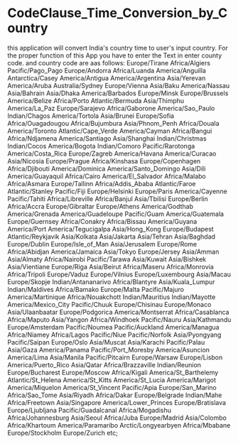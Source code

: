 # CodeClause_Time_Conversion_by_Country
this application will convert India's country time to user's input country.
For the proper function of this App you have to enter the Text in enter county code.
and country code are aas follows:
Europe/Tirane
Africa/Algiers
Pacific/Pago_Pago
Europe/Andorra
Africa/Luanda
America/Anguilla
Antarctica/Casey
America/Antigua
America/Argentina
Asia/Yerevan
America/Aruba
Australia/Sydney
Europe/Vienna
Asia/Baku
America/Nassau
Asia/Bahrain
Asia/Dhaka
America/Barbados
Europe/Minsk
Europe/Brussels
America/Belize
Africa/Porto
Atlantic/Bermuda
Asia/Thimphu
America/La_Paz
Europe/Sarajevo
Africa/Gaborone
America/Sao_Paulo
Indian/Chagos
America/Tortola
Asia/Brunei
Europe/Sofia
Africa/Ouagadougou
Africa/Bujumbura
Asia/Phnom_Penh
Africa/Douala
America/Toronto
Atlantic/Cape_Verde
America/Cayman
Africa/Bangui
Africa/Ndjamena
America/Santiago
Asia/Shanghai
Indian/Christmas
Indian/Cocos
America/Bogota
Indian/Comoro
Pacific/Rarotonga
America/Costa_Rica
Europe/Zagreb
America/Havana
America/Curacao
Asia/Nicosia
Europe/Prague
Africa/Kinshasa
Europe/Copenhagen
Africa/Djibouti
America/Dominica
America/Santo_Domingo
Asia/Dili
America/Guayaquil
Africa/Cairo
America/El_Salvador
Africa/Malabo
Africa/Asmara
Europe/Tallinn
Africa/Addis_Ababa
Atlantic/Faroe
Atlantic/Stanley
Pacific/Fiji
Europe/Helsinki
Europe/Paris
America/Cayenne
Pacific/Tahiti
Africa/Libreville
Africa/Banjul
Asia/Tbilisi
Europe/Berlin
Africa/Accra
Europe/Gibraltar
Europe/Athens
America/Godthab
America/Grenada
America/Guadeloupe
Pacific/Guam
America/Guatemala
Europe/Guernsey
Africa/Conakry
Africa/Bissau
America/Guyana
America/Port
America/Tegucigalpa
Asia/Hong_Kong
Europe/Budapest
Atlantic/Reykjavik
Asia/Kolkata
Asia/Jakarta
Asia/Tehran
Asia/Baghdad
Europe/Dublin
Europe/Isle_of_Man
Asia/Jerusalem
Europe/Rome
Africa/Abidjan
America/Jamaica
Asia/Tokyo
Europe/Jersey
Asia/Amman
Asia/Almaty
Africa/Nairobi
Pacific/Tarawa
Asia/Kuwait
Asia/Bishkek
Asia/Vientiane
Europe/Riga
Asia/Beirut
Africa/Maseru
Africa/Monrovia
Africa/Tripoli
Europe/Vaduz
Europe/Vilnius
Europe/Luxembourg
Asia/Macau
Europe/Skopje
Indian/Antananarivo
Africa/Blantyre
Asia/Kuala_Lumpur
Indian/Maldives
Africa/Bamako
Europe/Malta
Pacific/Majuro
America/Martinique
Africa/Nouakchott
Indian/Mauritius
Indian/Mayotte
America/Mexico_City
Pacific/Chuuk
Europe/Chisinau
Europe/Monaco
Asia/Ulaanbaatar
Europe/Podgorica
America/Montserrat
Africa/Casablanca
Africa/Maputo
Asia/Yangon
Africa/Windhoek
Pacific/Nauru
Asia/Kathmandu
Europe/Amsterdam
Pacific/Noumea
Pacific/Auckland
America/Managua
Africa/Niamey
Africa/Lagos
Pacific/Niue
Pacific/Norfolk
Asia/Pyongyang
Pacific/Saipan
Europe/Oslo
Asia/Muscat
Asia/Karachi
Pacific/Palau
Asia/Gaza
America/Panama
Pacific/Port_Moresby
America/Asuncion
America/Lima
Asia/Manila
Pacific/Pitcairn
Europe/Warsaw
Europe/Lisbon
America/Puerto_Rico
Asia/Qatar
Africa/Brazzaville
Indian/Reunion
Europe/Bucharest
Europe/Moscow
Africa/Kigali
America/St_Barthelemy
Atlantic/St_Helena
America/St_Kitts
America/St_Lucia
America/Marigot
America/Miquelon
America/St_Vincent
Pacific/Apia
Europe/San_Marino
Africa/Sao_Tome
Asia/Riyadh
Africa/Dakar
Europe/Belgrade
Indian/Mahe
Africa/Freetown
Asia/Singapore
America/Lower_Princes
Europe/Bratislava
Europe/Ljubljana
Pacific/Guadalcanal
Africa/Mogadishu
Africa/Johannesburg
Asia/Seoul
Africa/Juba
Europe/Madrid
Asia/Colombo
Africa/Khartoum
America/Paramaribo
Arctic/Longyearbyen
Africa/Mbabane
Europe/Stockholm
Europe/Zurich
etc;
